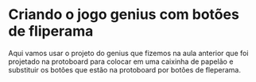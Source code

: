 # Criando o jogo genius com botões de fliperama

Aqui vamos usar o projeto do genius que fizemos na aula anterior que foi projetado na protoboard para colocar em uma caixinha de papelão e substituir os botões que estão na protoboard por botões de fleperama.